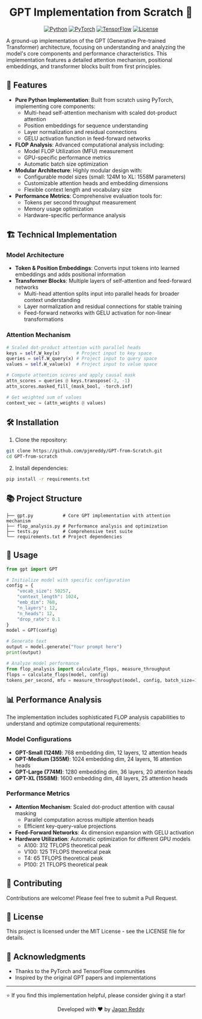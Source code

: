 <div align="center">
  
# GPT Implementation from Scratch 🚀

[![Python](https://img.shields.io/badge/python-3.8+-blue.svg)](https://www.python.org/downloads/)
[![PyTorch](https://img.shields.io/badge/PyTorch-2.3.0-EE4C2C.svg)](https://pytorch.org/)
[![TensorFlow](https://img.shields.io/badge/TensorFlow-2.18.0-FF6F00.svg)](https://tensorflow.org/)
[![License](https://img.shields.io/badge/license-MIT-green.svg)](https://opensource.org/licenses/MIT)

</div>

A ground-up implementation of the GPT (Generative Pre-trained Transformer) architecture, focusing on understanding and analyzing the model's core components and performance characteristics. This implementation features a detailed attention mechanism, positional embeddings, and transformer blocks built from first principles.

## 🌟 Features

- **Pure Python Implementation**: Built from scratch using PyTorch, implementing core components:
  - Multi-head self-attention mechanism with scaled dot-product attention
  - Position embeddings for sequence understanding
  - Layer normalization and residual connections
  - GELU activation function in feed-forward networks
- **FLOP Analysis**: Advanced computational analysis including:
  - Model FLOP Utilization (MFU) measurement
  - GPU-specific performance metrics
  - Automatic batch size optimization
- **Modular Architecture**: Highly modular design with:
  - Configurable model sizes (small: 124M to XL: 1558M parameters)
  - Customizable attention heads and embedding dimensions
  - Flexible context length and vocabulary size
- **Performance Metrics**: Comprehensive evaluation tools for:
  - Tokens per second throughput measurement
  - Memory usage optimization
  - Hardware-specific performance analysis

## 🏗️ Technical Implementation

### Model Architecture
- **Token & Position Embeddings**: Converts input tokens into learned embeddings and adds positional information
- **Transformer Blocks**: Multiple layers of self-attention and feed-forward networks
  - Multi-head attention splits input into parallel heads for broader context understanding
  - Layer normalization and residual connections for stable training
  - Feed-forward networks with GELU activation for non-linear transformations

### Attention Mechanism
```python
# Scaled dot-product attention with parallel heads
keys = self.W_key(x)      # Project input to key space
queries = self.W_query(x) # Project input to query space
values = self.W_value(x)  # Project input to value space

# Compute attention scores and apply causal mask
attn_scores = queries @ keys.transpose(-2, -1)
attn_scores.masked_fill_(mask_bool, -torch.inf)

# Get weighted sum of values
context_vec = (attn_weights @ values)
```

## 🛠️ Installation

1. Clone the repository:
```bash
git clone https://github.com/pjmreddy/GPT-from-Scratch.git
cd GPT-from-scratch
```

2. Install dependencies:
```bash
pip install -r requirements.txt
```

## 📚 Project Structure

```
├── gpt.py           # Core GPT implementation with attention mechanism
├── flop_analysis.py # Performance analysis and optimization
├── tests.py         # Comprehensive test suite
└── requirements.txt # Project dependencies
```

## 🚀 Usage

```python
from gpt import GPT

# Initialize model with specific configuration
config = {
    "vocab_size": 50257,
    "context_length": 1024,
    "emb_dim": 768,
    "n_layers": 12,
    "n_heads": 12,
    "drop_rate": 0.1
}
model = GPT(config)

# Generate text
output = model.generate("Your prompt here")
print(output)

# Analyze model performance
from flop_analysis import calculate_flops, measure_throughput
flops = calculate_flops(model, config)
tokens_per_second, mfu = measure_throughput(model, config, batch_size=32)
```

## 📊 Performance Analysis

The implementation includes sophisticated FLOP analysis capabilities to understand and optimize computational requirements:

### Model Configurations
- **GPT-Small (124M)**: 768 embedding dim, 12 layers, 12 attention heads
- **GPT-Medium (355M)**: 1024 embedding dim, 24 layers, 16 attention heads
- **GPT-Large (774M)**: 1280 embedding dim, 36 layers, 20 attention heads
- **GPT-XL (1558M)**: 1600 embedding dim, 48 layers, 25 attention heads

### Performance Metrics
- **Attention Mechanism**: Scaled dot-product attention with causal masking
  - Parallel computation across multiple attention heads
  - Efficient key-query-value projections
- **Feed-Forward Networks**: 4x dimension expansion with GELU activation
- **Hardware Utilization**: Automatic optimization for different GPU models
  - A100: 312 TFLOPS theoretical peak
  - V100: 125 TFLOPS theoretical peak
  - T4: 65 TFLOPS theoretical peak
  - P100: 21 TFLOPS theoretical peak

## 🤝 Contributing

Contributions are welcome! Please feel free to submit a Pull Request.

## 📝 License

This project is licensed under the MIT License - see the LICENSE file for details.

## 🙏 Acknowledgments

- Thanks to the PyTorch and TensorFlow communities
- Inspired by the original GPT papers and implementations

---

⭐️ If you find this implementation helpful, please consider giving it a star!

<div align="center">

Developed with ❤️ by [Jagan Reddy](mailto:peravali810@gmail.com)

</div>
